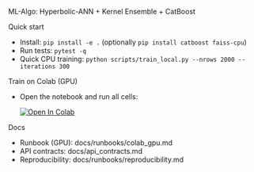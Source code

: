 ML-Algo: Hyperbolic-ANN + Kernel Ensemble + CatBoost

Quick start
- Install: `pip install -e .` (optionally `pip install catboost faiss-cpu`)
- Run tests: `pytest -q`
- Quick CPU training: `python scripts/train_local.py --nrows 2000 --iterations 300`

Train on Colab (GPU)
- Open the notebook and run all cells:
  
  [![Open In Colab](https://colab.research.google.com/assets/colab-badge.svg)](https://colab.research.google.com/github/Afeks214/ML-Algo/blob/main/notebooks/colab_training.ipynb)

Docs
- Runbook (GPU): docs/runbooks/colab_gpu.md
- API contracts: docs/api_contracts.md
- Reproducibility: docs/runbooks/reproducibility.md

